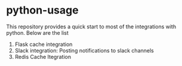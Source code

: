 # python-usage
This repository provides a quick start to most of the integrations with python. Below are the list
1. Flask cache integration
2. Slack integration: Posting notifications to slack channels
3. Redis Cache Itegration

